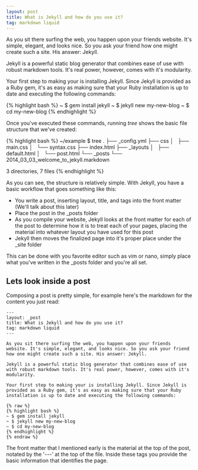 ```yaml
---
layout: post
title: What is Jekyll and how do you use it?
tag: markdown liquid
---
```


As you sit there surfing the web, you happen upon your friends website. It's simple, elegant, and looks nice. So you ask your friend how one might create such a site. His answer: Jekyll.

Jekyll is a powerful static blog generator that combines ease of use with robust markdown tools. It's real power, however, comes with it's modularity.

Your first step to making your is installing Jekyll. Since Jekyll is provided as a Ruby gem, it's as easy as making sure that your Ruby installation is up to date and executing the following commands:

{% highlight bash %}
~ $ gem install jekyll
~ $ jekyll new my-new-blog
~ $ cd my-new-blog
{% endhighlight %}

Once you've executed these commands, running *tree* shows the basic file structure that we've created:

{% highlight bash %}
~/example $ tree
.
├── _config.yml
├── css
│   ├── main.css
│   └── syntax.css
├── index.html
├── _layouts
│   ├── default.html
│   └── post.html
└── _posts
    └── 2014_03_03_welcome_to_jekyll.markdown

3 directories, 7 files
{% endhighlight %}

As you can see, the structure is relatively simple. With Jekyll, you have a basic workflow that goes something like this:

* You write a post, inserting layout, title, and tags into the front matter (We'll talk about this later)
* Place the post in the _posts folder
* As you compile your website, Jekyll looks at the front matter for each of the post to determine how it is to treat each of your pages, placing the material into whatever layout you have used for this post
* Jekyll then moves the finalized page into it's proper place under the _site folder

This can be done with you favorite editor such as vim or nano, simply place what you've written in the _posts folder and you're all set.

## Lets look inside a post

Composing a post is pretty simple, for example here's the markdown for the content you just read:

```
---
layout: _post
title: What is Jekyll and how do you use it?
tag: markdown liquid
---

As you sit there surfing the web, you happen upon your friends website. It's simple, elegant, and looks nice. So you ask your friend how one might create such a site. His answer: Jekyll.

Jekyll is a powerful static blog generator that combines ease of use with robust markdown tools. It's real power, however, comes with it's modularity.

Your first step to making your is installing Jekyll. Since Jekyll is provided as a Ruby gem, it's as easy as making sure that your Ruby installation is up to date and executing the following commands:

{% raw %}
{% highlight bash %}
~ $ gem install jekyll
~ $ jekyll new my-new-blog
~ $ cd my-new-blog
{% endhighlight %}
{% endraw %}

```

The front matter that I mentioned early is the material at the top of the post, notated by the '*---*' at the top of the file. Inside these tags you provide the basic information that identifies the page. 
